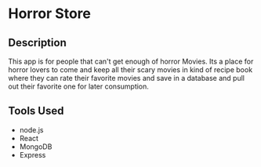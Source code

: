 # **Horror Store**

## **Description**
This app is for people that can't get enough of horror Movies.
Its a place for horror lovers to come and keep all their scary movies in kind of recipe book where they can rate their favorite movies and save in a database and pull out their favorite one for later consumption.

## **Tools Used**
- node.js
- React
 - MongoDB
 - Express